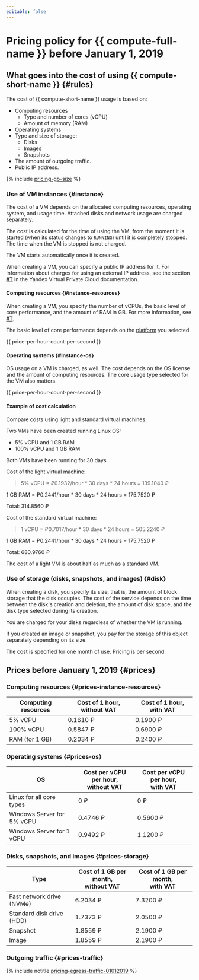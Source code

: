 ```yaml
---
editable: false
---
```

# Pricing policy for {{ compute-full-name }} before January 1, 2019

## What goes into the cost of using {{ compute-short-name }} {#rules}

The cost of {{ compute-short-name }} usage is based on:

* Computing resources
    * Type and number of cores (vCPU)
    * Amount of memory (RAM)
* Operating systems
* Type and size of storage:
    * Disks
    * Images
    * Snapshots
* The amount of outgoing traffic.
* Public IP address.

{% include [pricing-gb-size](../../_includes/pricing-gb-size.md) %}

### Use of VM instances {#instance}

The cost of a VM depends on the allocated computing resources, operating system, and usage time. Attached disks and network usage are charged separately.

The cost is calculated for the time of using the VM, from the moment it is started (when its status changes to `RUNNING`) until it is completely stopped. The time when the VM is stopped is not charged.

The VM starts automatically once it is created.

When creating a VM, you can specify a public IP address for it.
For information about charges for using an external IP address, see the section [#T](../../vpc/pricing.md) in the Yandex Virtual Private Cloud documentation.

#### Computing resources {#instance-resources}

When creating a VM, you specify the number of vCPUs, the basic level of core performance, and the amount of RAM in GB. For more information, see [#T](../concepts/performance-levels.md).

The basic level of core performance depends on the [platform](../concepts/vm-platforms.md) you selected.

{{ price-per-hour-count-per-second }}

#### Operating systems {#instance-os}

OS usage on a VM is charged, as well. The cost depends on the OS license and the amount of computing resources. The core usage type selected for the VM also matters.

{{ price-per-hour-count-per-second }}

#### Example of cost calculation

Compare costs using light and standard virtual machines.

Two VMs have been created running Linux OS:

* 5% vCPU and 1 GB RAM
* 100% vCPU and 1 GB RAM

Both VMs have been running for 30 days.

Cost of the light virtual machine:

> 5% vCPU = ₽0.1932/hour * 30 days * 24 hours = 139.1040 ₽

1 GB RAM = ₽0.2441/hour * 30 days * 24 hours = 175.7520 ₽

Total: 314.8560 ₽

Cost of the standard virtual machine:

> 1 vCPU = ₽0.7017/hour * 30 days * 24 hours = 505.2240 ₽

1 GB RAM = ₽0.2441/hour * 30 days * 24 hours = 175.7520 ₽

Total: 680.9760 ₽

The cost of a light VM is about half as much as a standard VM.

### Use of storage (disks, snapshots, and images) {#disk}

When creating a disk, you specify its size, that is, the amount of block storage that the disk occupies. The cost of the service depends on the time between the disk's creation and deletion, the amount of disk space, and the disk type selected during its creation.

You are charged for your disks regardless of whether the VM is running.

If you created an image or snapshot, you pay for the storage of this object separately depending on its size.

The cost is specified for one month of use. Pricing is per second.

## Prices before January 1, 2019 {#prices}

### Computing resources  {#prices-instance-resources}

| Computing resources | Cost of 1 hour, without VAT | Cost of 1 hour, with VAT |
| ----- | ----- | ----- |
| 5% vCPU | 0.1610 ₽ | 0.1900 ₽ |
| 100% vCPU | 0.5847 ₽ | 0.6900 ₽ |
| RAM (for 1 GB) | 0.2034 ₽ | 0.2400 ₽ |

### Operating systems {#prices-os}

| OS | Cost per vCPU per hour,<br/> without VAT | Cost per vCPU per hour,<br/> with VAT |
| ----- | ----- | ----- |
| Linux for all core types | 0 ₽ | 0 ₽ |
| Windows Server for 5% vCPU | 0.4746 ₽ | 0.5600 ₽ |
| Windows Server for 1 vCPU | 0.9492 ₽ | 1.1200 ₽ |

### Disks, snapshots, and images {#prices-storage}

| Type | Cost of 1 GB per month,<br/> without VAT | Cost of 1 GB per month,<br/> with VAT |
| ----- | ----- | ----- |
| Fast network drive (NVMe) | 6.2034 ₽ | 7.3200 ₽ |
| Standard disk drive (HDD) | 1.7373 ₽ | 2.0500 ₽ |
| Snapshot | 1.8559 ₽ | 2.1900 ₽ |
| Image | 1.8559 ₽ | 2.1900 ₽ |

### Outgoing traffic {#prices-traffic}

{% include notitle [pricing-egress-traffic-01012019](../../_includes/pricing/pricing-egress-traffic-01012019.md) %}

